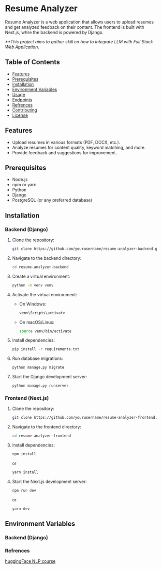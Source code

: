 

# Resume Analyzer

Resume Analyzer is a web application that allows users to upload resumes and get analyzed feedback on their content. The frontend is built with Next.js, while the backend is powered by Django. 

<i> **This project aims to gather skill on how to integrate LLM with Full Stack Web Application.   </i>

## Table of Contents

- [Features](#features)
- [Prerequisites](#prerequisites)
- [Installation](#installation)
- [Environment Variables](#environment-variables)
- [Usage](#usage)
- [Endpoints](#endpoints)
- [Refrences](#refrences)
- [Contributing](#contributing)
- [License](#license)

## Features

- Upload resumes in various formats (PDF, DOCX, etc.).
- Analyze resumes for content quality, keyword matching, and more.
- Provide feedback and suggestions for improvement.

## Prerequisites

- Node.js
- npm or yarn
- Python
- Django
- PostgreSQL (or any preferred database)

## Installation

### Backend (Django)

1. Clone the repository:

    ```sh
    git clone https://github.com/yourusername/resume-analyzer-backend.git
    ```

2. Navigate to the backend directory:

    ```sh
    cd resume-analyzer-backend
    ```

3. Create a virtual environment:

    ```sh
    python -m venv venv
    ```

4. Activate the virtual environment:

    - On Windows:

        ```sh
        venv\Scripts\activate
        ```

    - On macOS/Linux:

        ```sh
        source venv/bin/activate
        ```

5. Install dependencies:

    ```sh
    pip install -r requirements.txt
    ```

6. Run database migrations:

    ```sh
    python manage.py migrate
    ```

7. Start the Django development server:

    ```sh
    python manage.py runserver
    ```

### Frontend (Next.js)

1. Clone the repository:

    ```sh
    git clone https://github.com/yourusername/resume-analyzer-frontend.git
    ```

2. Navigate to the frontend directory:

    ```sh
    cd resume-analyzer-frontend
    ```

3. Install dependencies:

    ```sh
    npm install
    ```

    or

    ```sh
    yarn install
    ```

4. Start the Next.js development server:

    ```sh
    npm run dev
    ```

    or

    ```sh
    yarn dev
    ```

## Environment Variables

### Backend (Django)

### Refrences
[huggingFace NLP course](https://huggingface.co/learn/nlp-course/chapter1/4?fw=pt)

